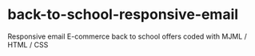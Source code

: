 # back-to-school-responsive-email
Responsive email E-commerce back to school offers coded with MJML / HTML / CSS

